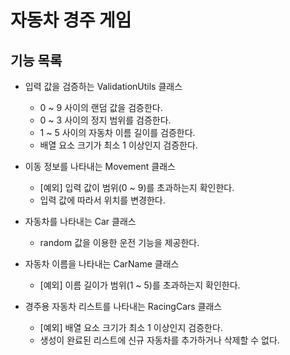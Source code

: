 # 자동차 경주 게임

## 기능 목록
- 입력 값을 검증하는 ValidationUtils 클래스
  - 0 ~ 9 사이의 랜덤 값을 검증한다.
  - 0 ~ 3 사이의 정지 범위를 검증한다.
  - 1 ~ 5 사이의 자동차 이름 길이를 검증한다.
  - 배열 요소 크기가 최소 1 이상인지 검증한다.
  
  
- 이동 정보를 나타내는 Movement 클래스
  - [예외] 입력 값이 범위(0 ~ 9)를 초과하는지 확인한다.
  - 입력 값에 따라서 위치를 변경한다.
  
    
- 자동차를 나타내는 Car 클래스
  - random 값을 이용한 운전 기능을 제공한다.
  
  
- 자동차 이름을 나타내는 CarName 클래스
  - [예외] 이름 길이가 범위(1 ~ 5)를 초과하는지 확인한다.
  

- 경주용 자동차 리스트를 나타내는 RacingCars 클래스
  - [예외] 배열 요소 크기가 최소 1 이상인지 검증한다.
  - 생성이 완료된 리스트에 신규 자동차를 추가하거나 삭제할 수 없다.